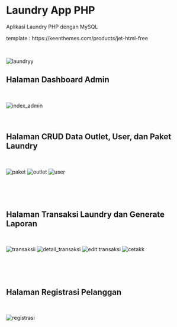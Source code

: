 # Laundry App PHP
Aplikasi Laundry PHP dengan MySQL
<p>template : https://keenthemes.com/products/jet-html-free</p>

<br>

![laundryy](https://user-images.githubusercontent.com/65702027/151680182-39c226d5-fb0c-443f-9f0c-3db6c4f6ed0a.PNG)
<br>

<h2>Halaman Dashboard Admin</h2><br>

![index_admin](https://user-images.githubusercontent.com/65702027/151680185-b5350c73-e40a-4c6e-8763-a4b8d58ae5c2.PNG)
<br><br><br>


<h2>Halaman CRUD Data Outlet, User, dan Paket Laundry</h2><br>

![paket](https://user-images.githubusercontent.com/65702027/151680474-4f2c9ccb-9847-44e3-8155-1b00d475895f.PNG)
![outlet](https://user-images.githubusercontent.com/65702027/151680477-6f0b195d-3e6b-4b8f-916d-c6286f9e475c.PNG)
![user](https://user-images.githubusercontent.com/65702027/151680481-a69c2d87-0d58-4de9-804c-81800536a66a.PNG)

<br><br><br>
<h2>Halaman Transaksi Laundry dan Generate Laporan</h2><br>

![transaksii](https://user-images.githubusercontent.com/65702027/151680484-f73fd1ea-dfd1-444b-a1c2-02109a5f3efc.PNG)
![detail_transaksi](https://user-images.githubusercontent.com/65702027/151680486-902fb677-583c-42aa-95a6-8adf1f4bf1c3.PNG)
![edit transaksi](https://user-images.githubusercontent.com/65702027/151680490-15051aca-6feb-4956-a30b-a4e6468985ce.PNG)
![cetakk](https://user-images.githubusercontent.com/65702027/151680493-72aa5918-17d0-485e-b484-4cfe627dd7f7.PNG)


<br><br><br>
<h2>Halaman Registrasi Pelanggan</h2><br>

![registrasi](https://user-images.githubusercontent.com/65702027/151680495-d2738181-1509-4454-9656-084f01720092.PNG)
